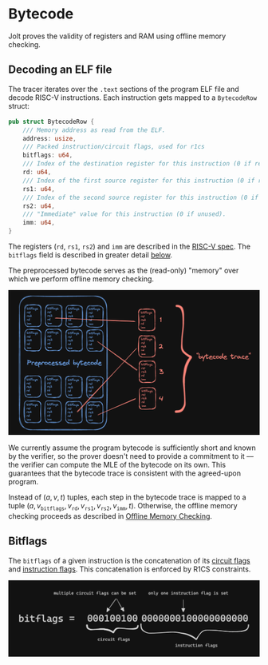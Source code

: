 # Bytecode

Jolt proves the validity of registers and RAM using offline memory checking.

## Decoding an ELF file

The tracer iterates over the `.text` sections of the program ELF file and decode RISC-V instructions. Each instruction gets mapped to a `BytecodeRow` struct: 

```rust
pub struct BytecodeRow {
    /// Memory address as read from the ELF.
    address: usize,
    /// Packed instruction/circuit flags, used for r1cs
    bitflags: u64,
    /// Index of the destination register for this instruction (0 if register is unused).
    rd: u64,
    /// Index of the first source register for this instruction (0 if register is unused).
    rs1: u64,
    /// Index of the second source register for this instruction (0 if register is unused).
    rs2: u64,
    /// "Immediate" value for this instruction (0 if unused).
    imm: u64,
}
```

The registers (`rd`, `rs1`, `rs2`) and `imm` are described in the [RISC-V spec](https://riscv.org/wp-content/uploads/2017/05/riscv-spec-v2.2.pdf). 
The `bitflags` field is described in greater detail [below](#bitflags).

The preprocessed bytecode serves as the (read-only) "memory" over which we perform offline memory checking. 

![bytecode_trace](../imgs/bytecode_trace.png)

We currently assume the program bytecode is sufficiently short and known by the verifier, so the prover doesn't need to provide a commitment to it –– the verifier can compute the MLE of the bytecode on its own. 
This guarantees that the bytecode trace is consistent with the agreed-upon program.

Instead of $(a, v, t)$ tuples, each step in the bytecode trace is mapped to a tuple $(a, v_\texttt{bitflags}, v_\texttt{rd}, v_\texttt{rs1}, v_\texttt{rs2}, v_\texttt{imm}, t)$.
Otherwise, the offline memory checking proceeds as described in [Offline Memory Checking](../background/memory-checking.md).


## Bitflags

The `bitflags` of a given instruction is the concatenation of its [circuit flags](./r1cs_constraints.md#circuit-and-instruction-flags) and [instruction flags](./instruction_lookups.md).
This concatenation is enforced by R1CS constraints.

![bitflags](../imgs/bitflags.png)